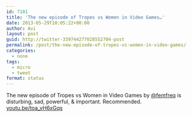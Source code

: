 ```yaml
---
id: 7101
title: 'The new episode of Tropes vs Women in Video Games…'
date: 2013-05-29T10:05:22+00:00
author: Avi
layout: post
guid: http://twitter-339744277028552704-post
permalink: /post/the-new-episode-of-tropes-vs-women-in-video-games/
categories:
  - none
tags:
  - micro
  - tweet
format: status
---
```

The new episode of Tropes vs Women in Video Games by [@femfreq](http://twitter.com/femfreq) is disturbing, sad, powerful, & important. Recommended. [youtu.be/toa_vH6xGqs](http://youtu.be/toa_vH6xGqs)